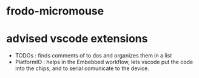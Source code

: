# frodo-micromouse

# advised vscode extensions
 - TODOs : finds comments of to dos and organizes them in a list
 - PlatformIO : helps in the Embebbed workflow, lets  vscode put the code into the chips, and to serial comunicate to the device.

